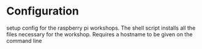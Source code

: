 # Configuration

setup config for the raspberry pi workshops. The shell script installs all the files necessary for the workshop. Requires a hostname to be given on the command line
